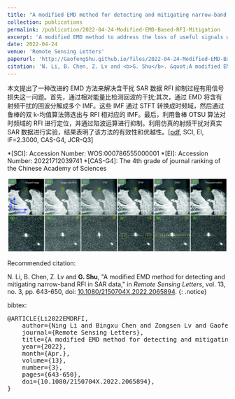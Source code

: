 ```yaml
---
title: "A modified EMD method for detecting and mitigating narrow-band RFI in SAR data"
collection: publications
permalink: /publication/2022-04-24-Modified-EMD-Based-RFI-Mitigation
excerpt: 'A modified EMD method to address the loss of useful signals while mitigating RFI via traditional EMD-based method.'
date: 2022-04-24
venue: 'Remote Sensing Letters'
paperurl: 'http://GaofengShu.github.io/files/2022-04-24-Modified-EMD-Based-RFI-Mitigation.pdf'
citation: 'N. Li, B. Chen, Z. Lv and <b>G. Shu</b>. &quot;A modified EMD method for detecting and mitigating narrow-band RFI in SAR data&quot;. <i>Remote Sensing Letters</i>. 2022, 13(3):643-650.'
---
```

本文提出了一种改进的 EMD 方法来解决含干扰 SAR 数据 RFI 抑制过程有用信号损失这一问题。首先，通过相对能量比检测回波的干扰;其次，通过 EMD 将含有射频干扰的回波分解成多个 IMF。这些 IMF 通过 STFT 转换成时频域，然后通过鲁棒的双 k-均值算法筛选出与 RFI 相对应的 IMF。最后，利用鲁棒 OTSU 算法对时频域的 RFI 进行定位，并通过陷波运算进行抑制。利用仿真的射频干扰对真实 SAR 数据进行实验，结果表明了该方法的有效性和优越性。\[[pdf](http://GaofengShu.github.io/files/2022-04-24-Modified-EMD-Based-RFI-Mitigation.pdf), SCI, EI, IF=2.3000, CAS-G4, JCR-Q3\]

*[SCI]: Accession Number: WOS:000786555000001
*[EI]: Accession Number: 20221712039741
*[CAS-G4]: The 4th grade of journal ranking of the Chinese Academy of Sciences

<img src='/images/pubsImages/EMDBasedRFISuppresion.png'>

Recommended citation:

N. Li, B. Chen, Z. Lv and **G. Shu**, "A modified EMD method for detecting and mitigating narrow-band RFI in SAR data," in *Remote Sensing Letters*, vol. 13, no. 3, pp. 643-650, doi: [10.1080/2150704X.2022.2065894](https://doi.org/10.1080/2150704X.2022.2065894).
{: .notice}

bibtex: 
<pre>
@ARTICLE{Li2022EMDRFI,
	author={Ning Li and Bingxu Chen and Zongsen Lv and Gaofeng Shu},
	journal={Remote Sensing Letters},
	title={A modified EMD method for detecting and mitigating narrow-band RFI in SAR data},
	year={2022},
	month={Apr.},
	volume={13},
	number={3},
	pages={643-650},
	doi={10.1080/2150704X.2022.2065894},
}
</pre>
